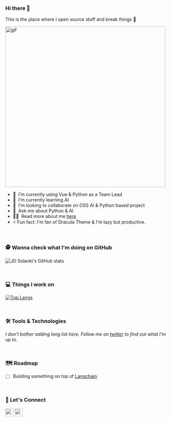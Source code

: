 ### Hi there 👋

This is the place where I open source stuff and break things :rofl:

<img src="https://github.com/jd-solanki/jd-solanki.github.io/assets/47495003/74bd5e0b-47ec-4e94-aa98-03a14fa4fd71" alt="gif" width="500px"> 

- 🔭 &nbsp;I’m currently using Vue & Python as a Team Lead
- 🌱 &nbsp;I’m currently learning AI
- 👯 &nbsp;I’m looking to collaborate on OSS AI & Python based project
- 💬 &nbsp;Ask me about Python & AI
- 👨‍💻 &nbsp;Read more about me [here](https://jd-solanki.github.io/)
- ⚡ Fun fact: I'm fan of Dracula Theme & I'm lazy but productive.

<br />

### 🕵️ Wanna check what I'm doing on GitHub
![JD Solanki's GitHub stats](https://github-readme-stats.vercel.app/api?username=jd-solanki&show_icons=true&theme=dracula)

<br />

### 💻 Things I work on
[![Top Langs](https://github-readme-stats.vercel.app/api/top-langs/?username=jd-solanki&layout=compact&theme=dracula)](https://github.com/jd-solanki/github-readme-stats)

<br />

### 🛠️ Tools & Technologies

_I don't bother adding long list here. Follow me on [twitter](https://www.twitter.com/me_jd_solanki) to find out what I'm up to._

<br />

### 🗺️ Roadmap

- [ ] Building something on top of [Langchain](https://python.langchain.com/docs/get_started/introduction)

<br />


### 🤝 Let's Connect

<p>
  <a href="https://www.twitter.com/me_jd_solanki"><img src="https://img.shields.io/badge/twitter-%231DA1F2.svg?&style=for-the-badge&logo=twitter&logoColor=white" height=25></a>
  <a href="https://linkedin.com/in/jd-solanki"><img src="https://img.shields.io/badge/linkedin-%230077B5.svg?&style=for-the-badge&logo=linkedin&logoColor=white" height=25></a>
</p>
